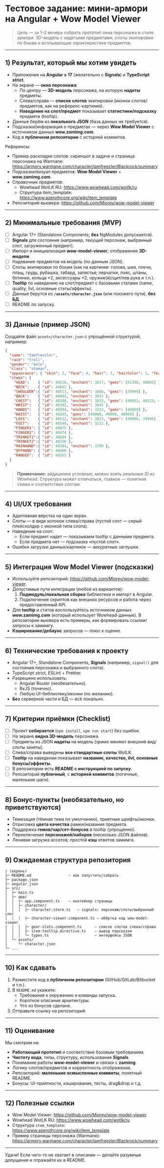 # Тестовое задание: мини-армори на Angular + Wow Model Viewer

> Цель — за 1–2 вечера собрать прототип окна персонажа в стиле армори: 3D-модель с надетыми предметами, слоты экипировки по бокам и всплывающие характеристики предметов.

---

## 1) Результат, который мы хотим увидеть

- Приложение на **Angular ≥ 17** (желательно с **Signals**) и **TypeScript strict**.
- На экране — **окно персонажа**:
  - По центру — **3D-модель** персонажа, на которую **надеты** предметы.
  - Слева/справа — **список слотов** экипировки (иконки слотов/предметов, как на референс-картинке).
  - **Наведение на слот/предмет** показывает **статистики/подсказку** предмета (tooltip).
- Данные берём из **локального JSON** (база данных не требуется).
- Подсказки/информация о предметах — через **Wow Model Viewer** с источником данных **wow.zamimg.com**.
- Код в **публичном репозитории** с историей коммитов.

Референсы:
- Пример раскладки слотов: скриншот в задаче и страница персонажа на Warmane: <https://armory.warmane.com/character/Iamfreezler/Blackrock/summary>  
- Подсказки/визуал предметов: **Wow Model Viewer** + **wow.zamimg.com**.
- Справочник предметов:  
  - Wowhead WotLK RU: <https://www.wowhead.com/wotlk/ru>  
  - Структура item_template: <https://www.azerothcore.org/wiki/item_template>
- Репозиторий вьювера: <https://github.com/Miorey/wow-model-viewer>

---

## 2) Минимальные требования (MVP)

- [ ] Angular 17+ (Standalone Components; **без** NgModules допускается).  
- [ ] **Signals** для состояния (например, текущий персонаж, выбранный слот, загруженный предмет).  
- [ ] Импорт и инициализация **wow-model-viewer**; отображение **3D-модели**.  
- [ ] Надевание предметов на модель (по данным JSON).  
- [ ] Слоты экипировки по бокам (как на картинке: голова, шея, плечи, плащ, грудь, рубашка, табард, запястья; перчатки, пояс, штаны, ботинки, кольца ×2, аксессуары ×2, оружие(я)/щит/лев.рука и т.п.).  
- [ ] **Tooltip** по наведению на слот/предмет с базовыми статами (name, quality, ilvl, основные статы/эффекты).  
- [ ] Данные берутся из **`/assets/character.json`** (или похожего пути), **без БД**.  
- [ ] README по запуску.

---

## 3) Данные (пример JSON)

Создайте файл `assets/character.json` с упрощённой структурой, например:

```json
{
  "name": "Iamfreezler",
  "race": "troll",
  "gender": "male",
  "class": "shaman",
  "appearance": { "skin": 2, "face": 4, "hair": 3, "hairColor": 1, "features": 0 },
  "items": {
    "HEAD":    { "id": 40510, "enchant": 3817, "gems": [41398, 40003] },
    "NECK":    { "id": 44661 },
    "SHOULDER":{ "id": 40513, "enchant": 3808, "gems": [39999] },
    "BACK":    { "id": 40403, "enchant": 3831 },
    "CHEST":   { "id": 40508, "enchant": 3832, "gems": [40053, 40123, 40014] },
    "WRIST":   { "id": 40302, "enchant": 3845 },
    "HANDS":   { "id": 40504, "enchant": 3222, "gems": [40089] },
    "WAIST":   { "id": 40205, "gems": [40008, 40008, 40008] },
    "LEGS":    { "id": 40512, "enchant": 3823, "gems": [40086, 39996] },
    "FEET":    { "id": 40549, "enchant": 3232 },
    "FINGER1": { "id": 40075 },
    "FINGER2": { "id": 40474 },
    "TRINKET1":{ "id": 40684 },
    "TRINKET2":{ "id": 40256 },
    "MAINHAND":{ "id": 40384, "enchant": 3789 },
    "OFFHAND": { "id": 40400 },
    "RANGED":  { "id": 40265 }
  }
}
```

> **Примечание:** айдишники условные; можно взять реальные ID из Wowhead. Структура может отличаться, главное — понятная схема и соответствие слотам.

---

## 4) UI/UX требования

- Адаптивная вёрстка на один экран.
- Слоты — в виде колонок слева/справа (пустой слот — серый плейсхолдер с иконкой типа слота).
- Наведение на слот:
  - Если предмет надет — показываем tooltip с данными предмета.
  - Если предмета нет — подсказка «пустой слот».
- Ошибки загрузки данных/картинок — аккуратные заглушки.

---

## 5) Интеграция Wow Model Viewer (подсказки)

- Используйте репозиторий: <https://github.com/Miorey/wow-model-viewer>.
- Допустимые пути интеграции (любой из вариантов):
  1. **Подмодуль/локальная сборка** библиотеки и импорт в Angular.
  2. Подключение скриптов как внешних ресурсов и работа через предоставленный API.
- Для **tooltip** и статов воспользуйтесь источником данных **wow.zamimg.com** (который использует Wowhead-данные). В репозитории вьювера есть примеры, как формировать ссылки/запросы к замимгу.  
- **Кэширование/дебаунс** запросов — плюс к оценке.

---

## 6) Технические требования к проекту

- Angular 17+, Standalone Components, **Signals** (например, `signal()` для состояния персонажа и выбранного слота).
- TypeScript strict, ESLint + Prettier.
- Разрешено использовать:
  - Angular Router (необязательно).
  - RxJS (точечно).
  - Любую UI-библиотеку/иконки (по желанию).
- **Без** серверной части и БД — всё локально.

---

## 7) Критерии приёмки (Checklist)

- [ ] Проект **собирается** (`npm install`, `npm run start`) без ошибок.  
- [ ] На экране **видна 3D-модель** персонажа.  
- [ ] Предметы из JSON **надеты** на модель (зримо меняют внешний вид/слоты заняты).  
- [ ] Слева/справа выведены **все стандартные слоты** WotLK.  
- [ ] **Tooltip** на наведении показывает **название, качество, ilvl, основные бонусы/эффекты**.  
- [ ] В репозитории есть **README с инструкцией по запуску**.  
- [ ] Репозиторий **публичный**, с **историей коммитов** (логичные, маленькие шаги).

---

## 8) Бонус-пункты (необязательно, но приветствуются)

- Темизация (тёмная тема по умолчанию), приятные шрифты/иконки.
- Отрисовка **цвета качества** рамки/названия предмета.
- Поддержка **гемов/чар/сет-бонусов** в tooltip (упрощённо).
- Переключение **персонажей/наборов** (несколько JSON файлов).
- Ленивая загрузка ассетов; простой **кэш** ответов замимга.

---

## 9) Ожидаемая структура репозитория

```
/ (корень)
├─ README.md                 — как запустить/собрать
├─ package.json
├─ angular.json
├─ src/
│  ├─ main.ts
│  ├─ app/
│  │  ├─ app.component.ts    — контейнер страницы
│  │  ├─ character/
│  │  │  ├─ character.store.ts   — signals: персонаж/слоты/выбранный слот
│  │  │  ├─ character-viewer.component.ts — обёртка над wow-model-viewer
│  │  │  ├─ gear-slots.component.ts      — список слотов слева/справа
│  │  │  ├─ item-tooltip.directive.ts    — вывод подсказки
│  │  │  └─ types.ts                     — интерфейсы JSON
│  └─ assets/
│     └─ character.json
└─ ...
```

---

## 10) Как сдавать

1. Разместите код в **публичном репозитории** (GitHub/GitLab/Bitbucket и т.п.).  
2. В `README.md` укажите:
   - Требования к окружению и команды запуска.
   - Короткое описание архитектуры.
   - Что из бонусов сделано.
3. Отправьте ссылку на репозиторий.

---

## 11) Оценивание

Мы смотрим на:

- **Работающий прототип** и соответствие базовым требованиям.
- **Чистоту кода**, типы, структуру, использование **Signals**.
- Понимание работы **wow-model-viewer** и связки с **zamimg**.
- Логику слотов/предметов и корректность отображения.
- Репозиторий: **маленькие осмысленные коммиты**, понятный README.
- Бонусы: UI-приятности, кэширование, тесты, drag&drop и т.д.

---

## 12) Полезные ссылки

- Wow Model Viewer: <https://github.com/Miorey/wow-model-viewer>  
- Wowhead WotLK RU: <https://www.wowhead.com/wotlk/ru>  
- Структура `item_template`: <https://www.azerothcore.org/wiki/item_template>  
- Пример страницы персонажа (Warmane): <https://armory.warmane.com/character/Iamfreezler/Blackrock/summary>

---

Удачи! Если чего-то не хватает в описании — делайте разумные допущения и отражайте их в README.
